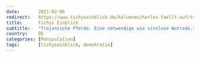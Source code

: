 ```yaml
---
date:       2021-02-06
redirect:   https://www.tichyseinblick.de/kolumnen/herles-faellt-auf/trojanische-pferde-eine-notwendige-wie-sinnlose-wutrede/
title:      Tichys Einblick
subtitle:   "Trojanische Pferde. Eine notwendige wie sinnlose Wutrede."
country:    DE
categories: [Manipulation]
tags:       [tichyseinblick, demokratie]
---
```

